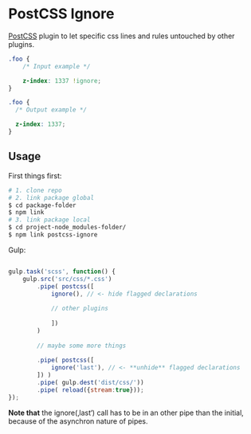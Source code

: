 # PostCSS Ignore

[PostCSS] plugin to let specific css lines and rules untouched by other plugins.

[PostCSS]: https://github.com/postcss/postcss

```css
.foo {
    /* Input example */

    z-index: 1337 !ignore;
}
```

```css
.foo {
  /* Output example */

  z-index: 1337;
}
```

## Usage

First things first:
```sh
# 1. clone repo
# 2. link package global
$ cd package-folder
$ npm link
# 3. link package local
$ cd project-node_modules-folder/
$ npm link postcss-ignore

```


Gulp:
```js

gulp.task('scss', function() {
    gulp.src('src/css/*.css')
        .pipe( postcss([ 
            ignore(), // <- hide flagged declarations
            
            // other plugins
            
            ])
        )
        
        // maybe some more things
        
        .pipe( postcss([ 
            ignore('last'), // <- **unhide** flagged declarations
        ]) )
        .pipe( gulp.dest('dist/css/'))
        .pipe( reload({stream:true}));
});

```

**Note that** the ignore(‚last‘) call has to be in an other pipe than the initial, because of the asynchron nature of pipes.
